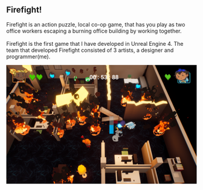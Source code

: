 <div class="Firefight">
<h2>Firefight!</h2>
<p>Firefight is an action puzzle, local co-op game, that has you play as two office workers escaping a burning office building by working together.<br>
<br>
Firefight is the first game that I have developed in Unreal Engine 4. The team that developed Firefight consisted of 3 artists, a designer and programmer(me). </p>
<img src = "/images/Firefight/Screenshot1.png"/>
</div>